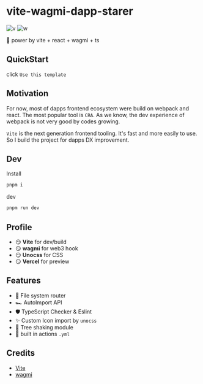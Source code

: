 # vite-wagmi-dapp-starer

![v](https://img.shields.io/badge/vite-v4.0.3-brightgreen) ![w](https://img.shields.io/badge/wagmi-v0.10.0-brightgreen)  

💖 power by vite + react + wagmi + ts

## QuickStart

click `Use this template`

## Motivation

For now, most of dapps frontend ecosystem were build on webpack and react. The most popular tool is `CRA`. As we know, the dev experience of webpack is not very good by codes growing.

`Vite` is the next generation frontend tooling. It's fast and more easily to use. So I build the project for dapps DX improvement.

## Dev

Install

```bash
pnpm i
```

dev

```bash
pnpm run dev
```

## Profile

- 😏 **Vite** for dev/build
- 😏 **wagmi** for web3 hook
- 😏 **Unocss** for CSS
- 😏 **Vercel** for preview

## Features

- 🌲 File system router
- 🏎️ AutoImport API
- 🛡️ TypeScript Checker & Eslint
- ✨ Custom Icon import by `unocss`
- 🍂 Tree shaking module
- 🚠 built in actions `.yml`

## Credits

- [Vite](https://vitejs.dev/)
- [wagmi](https://wagmi.sh/)
